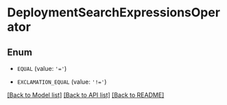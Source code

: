 # DeploymentSearchExpressionsOperator


## Enum

* `EQUAL` (value: `'='`)

* `EXCLAMATION_EQUAL` (value: `'!='`)

[[Back to Model list]](../README.md#documentation-for-models) [[Back to API list]](../README.md#documentation-for-api-endpoints) [[Back to README]](../README.md)


